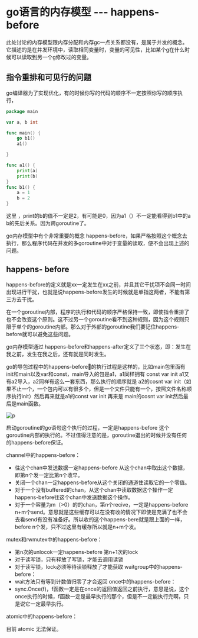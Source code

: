 # go语言的内存模型 --- happens-before
此处讨论的内存模型跟内存分配和内存gc一点关系都没有，是属于并发的概念。它描述的是在并发环境中，读取相同变量时，变量的可见性，比如某个g在什么时候可以读取到另一个g修改过的变量。

## 指令重排和可见行的问题

go编译器为了实现优化，有的时候你写的代码的顺序不一定按照你写的顺序执行，

```go
package main

var a, b int

func main() {
	go b1()
	a1()

}

func a1() {
	print(a)
	print(b)
}
func b1() {
	a = 1
	b = 2
}

```

这里 ，print的b的值不一定是2，有可能是0，因为a1（）不一定能看得到b1中的a b的先后关系。因为跨goroutine了。

go内存模型中有个非常重要的概念 happens-before，如果严格按照这个概念去执行，那么程序代码在并发的多goroutine中对于变量的读取，便不会出现上述的问题。

## happens- before

happens-before的定义就是xx一定发生在xx之前，并且其它干扰项不会同一时间出现进行干扰，也就是说happens-before发生的时候就是单指这两者，不能有第三方去干扰。

在一个goroutine内部，程序的执行和代码的顺序严格保持一致，即使指令重排了也不会改变这个原则。这不过另一个goroutine看不到这种规则，因为这个规则只限于单个的goroutine内部。那么对于外部的goroutine我们要记住happens-before就可以避免这些问题。

go内存模型通过 happens-before和happens-after定义了三个状态，即：发生在我之前，发生在我之后，还有就是同时发生。

go的导包过程中的happens-before的执行过程是这样的，比如main包里面有init和main以及var和const，main导入的包是a1，a1同样拥有 const var init a1又有a2导入，a2同样有这么一套东西，那么执行的顺序就是 a2的cosnt var init（如果不止一个，一个包内可以有很多个，但是一个文件只能有一个，按照文件名称顺序执行init）然后再来就是a1的const var init 再来是 main的cosnt var init然后最后是main函数。

![p](https://gitee.com/shgopher/img/raw/master/h-b1.png)

启动goroutine的go语句这个执行的过程，一定是happens-before 这个goroutine内部的执行的。不过值得注意的是，goroutine退出的时候并没有任何的happens-before保证。

channel中的happens-before：

- 往这个chan中发送数据一定happens-before 从这个chan中取出这个数据，即第n个发一定比第n个收早。
- 关闭一个chan一定happens-before从这个关闭的通道住读取它的一个零值。
- 对于一个没有buffered的chan，从这个chan中读取数据这个操作一定happens-before往这个chan中发送数据这个操作。
- 对于一个容量为m（>0）的的chan，第n个recive，一定是happens-before n+m个send。意思就是这些缓存可以在没有收的情况下即使是充满了也不会去看send有没有准备好。所以收的这个happens-bere就是跟上面的一样，before  n个发，只不过这里有缓存所以就是n+m个发。

mutex和rwmutex中的happens-before：
- 第n次的unlocok一定happens-before 第n+1次的lock
- 对于读写锁，只有释放了写锁，才能去调用读锁
- 对于读写锁，lock必须等待读锁释放了才能获取
waitgroup中的happens-before：
- wait方法只有等到计数值归零了才会返回
once中的happens-before：
- sync.Once(f)，f函数一定是在once的返回值返回之前执行，意思是说，这个once执行的时候，f函数一定是最早执行的那个，但是不一定能执行完啊，只是说它一定最早执行。

atomic中的happens-before：

目前 atomic 无法保证。
